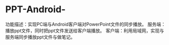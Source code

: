 # PPT-Android-
功能描述：实现PC端与Android客户端对PowerPoint文件的同步播放。                  服务端：播放ppt文件，同时把ppt文件发送给客户端播放。                  客户端：利用局域网，实现与服务端同步播放ppt文件与做笔记。
